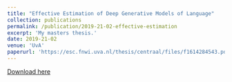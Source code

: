 ```yaml
---
title: "Effective Estimation of Deep Generative Models of Language"
collection: publications
permalink: /publication/2019-21-02-effective-estimation
excerpt: 'My masters thesis.'
date: 2019-21-02
venue: 'UvA'
paperurl: 'https://esc.fnwi.uva.nl/thesis/centraal/files/f1614284543.pdf'
---
```


[Download here](https://esc.fnwi.uva.nl/thesis/centraal/files/f1614284543.pdf)
